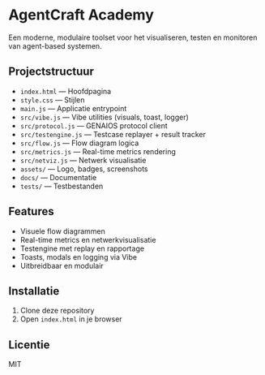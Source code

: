 # AgentCraft Academy

Een moderne, modulaire toolset voor het visualiseren, testen en monitoren van agent-based systemen.

## Projectstructuur

- `index.html` — Hoofdpagina
- `style.css` — Stijlen
- `main.js` — Applicatie entrypoint
- `src/vibe.js` — Vibe utilities (visuals, toast, logger)
- `src/protocol.js` — GENAIOS protocol client
- `src/testengine.js` — Testcase replayer + result tracker
- `src/flow.js` — Flow diagram logica
- `src/metrics.js` — Real-time metrics rendering
- `src/netviz.js` — Netwerk visualisatie
- `assets/` — Logo, badges, screenshots
- `docs/` — Documentatie
- `tests/` — Testbestanden

## Features
- Visuele flow diagrammen
- Real-time metrics en netwerkvisualisatie
- Testengine met replay en rapportage
- Toasts, modals en logging via Vibe
- Uitbreidbaar en modulair

## Installatie
1. Clone deze repository
2. Open `index.html` in je browser

## Licentie
MIT